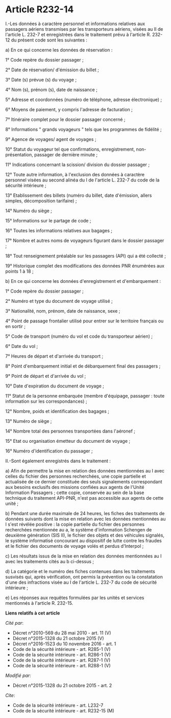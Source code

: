# Article R232-14

I.-Les données à caractère personnel et informations relatives aux passagers aériens transmises par les transporteurs
aériens, visées au II de l'article L. 232-7 et enregistrées dans le traitement prévu à l'article R. 232-12 du présent code
sont les suivantes : 

a) En ce qui concerne les données de réservation : 

1° Code repère du dossier passager ; 

2° Date de réservation/ d'émission du billet ; 

3° Date (s) prévue (s) du voyage ; 

4° Nom (s), prénom (s), date de naissance ; 

5° Adresse et coordonnées (numéro de téléphone, adresse électronique) ; 

6° Moyens de paiement, y compris l'adresse de facturation ; 

7° Itinéraire complet pour le dossier passager concerné ; 

8° Informations " grands voyageurs " tels que les programmes de fidélité ; 

9° Agence de voyages/ agent de voyages ; 

10° Statut du voyageur tel que confirmations, enregistrement, non-présentation, passager de dernière minute ; 

11° Indications concernant la scission/ division du dossier passager ; 

12° Toute autre information, à l'exclusion des données à caractère personnel visées au second alinéa du I de l'article L.
232-7 du code de la sécurité intérieure ; 

13° Etablissement des billets (numéro du billet, date d'émission, allers simples, décomposition tarifaire) ; 

14° Numéro du siège ; 

15° Informations sur le partage de code ; 

16° Toutes les informations relatives aux bagages ; 

17° Nombre et autres noms de voyageurs figurant dans le dossier passager ; 

18° Tout renseignement préalable sur les passagers (API) qui a été collecté ; 

19° Historique complet des modifications des données PNR énumérées aux points 1 à 18 ; 

b) En ce qui concerne les données d'enregistrement et d'embarquement : 

1° Code repère du dossier passager ; 

2° Numéro et type du document de voyage utilisé ; 

3° Nationalité, nom, prénom, date de naissance, sexe ; 

4° Point de passage frontalier utilisé pour entrer sur le territoire français ou en sortir ; 

5° Code de transport (numéro du vol et code du transporteur aérien) ; 

6° Date du vol ; 

7° Heures de départ et d'arrivée du transport ; 

8° Point d'embarquement initial et de débarquement final des passagers ; 

9° Point de départ et d'arrivée du vol ; 

10° Date d'expiration du document de voyage ; 

11° Statut de la personne embarquée (membre d'équipage, passager : toute information sur les correspondances) ; 

12° Nombre, poids et identification des bagages ; 

13° Numéro de siège ; 

14° Nombre total des personnes transportées dans l'aéronef ; 

15° Etat ou organisation émetteur du document de voyage ; 

16° Numéro d'identification du passager ; 

II.-Sont également enregistrés dans le traitement : 

a) Afin de permettre la mise en relation des données mentionnées au I avec celles du fichier des personnes recherchées, une
copie partielle et actualisée de ce dernier constituée des seuls signalements correspondant aux besoins exclusifs des
missions confiées aux agents de l'Unité Information Passagers ; cette copie, conservée au sein de la base technique du
traitement API-PNR, n'est pas accessible aux agents de cette unité ; 

b) Pendant une durée maximale de 24 heures, les fiches des traitements de données suivants dont la mise en relation avec les
données mentionnées au I s'est révélée positive : la copie partielle du fichier des personnes recherchées mentionnée au a, le
système d'information Schengen de deuxième génération (SIS II), le fichier des objets et des véhicules signalés, le système
informatisé concourant au dispositif de lutte contre les fraudes et le fichier des documents de voyage volés et perdus
d'Interpol ; 

c) Les résultats issus de la mise en relation des données mentionnées au I avec les traitements cités au b ci-dessus ; 

d) La catégorie et le numéro des fiches contenues dans les traitements susvisés qui, après vérification, ont permis la
prévention ou la constatation d'une des infractions visée au I de l'article L. 232-7 du code de sécurité intérieure ; 

e) Les réponses aux requêtes formulées par les unités et services mentionnés à l'article R. 232-15.

**Liens relatifs à cet article**

_Cité par_:

  - Décret n°2010-569 du 28 mai 2010 - art. 11 (V)
  - Décret n°2015-1328 du 21 octobre 2015 (V)
  - Décret n°2016-1523 du 10 novembre 2016 - art. 1
  - Code de la sécurité intérieure - art. R285-1 (V)
  - Code de la sécurité intérieure - art. R286-1 (V)
  - Code de la sécurité intérieure - art. R287-1 (V)
  - Code de la sécurité intérieure - art. R288-1 (V)

_Modifié par_:

  - Décret n°2015-1328 du 21 octobre 2015 - art. 2

_Cite_:

  - Code de la sécurité intérieure - art. L232-7
  - Code de la sécurité intérieure - art. R232-15 (M)
